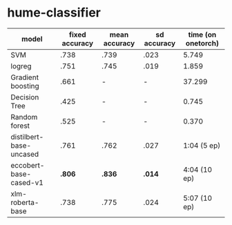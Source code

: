 # hume-classifier

| model                   | fixed accuracy | mean accuracy | sd accuracy | time (on onetorch) |
| ----------------------- | -------------- | ------------- | ----------- | ------------------ |
| SVM                     | .738           | .739          | .023        | 5.749 |
| logreg                  | .751           | .745          | .019        | 1.859 |
| Gradient boosting       | .661           | -             | -           | 37.299 |
| Decision Tree           | .425           | -             | -           | 0.745 |
| Random forest           | .525           | -             | -           | 0.370 |
| distilbert-base-uncased | .761           | .762        | .027       | 1:04 (5 ep) |
| eccobert-base-cased-v1  | **.806**       | **.836**    | **.014**   | 4:04 (10 ep) |
| xlm-roberta-base        | .738           | .775        | .024       | 5:07 (10 ep) |


